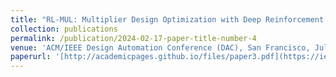 ```yaml
---
title: "RL-MUL: Multiplier Design Optimization with Deep Reinforcement Learning"
collection: publications
permalink: /publication/2024-02-17-paper-title-number-4
venue: 'ACM/IEEE Design Automation Conference (DAC), San Francisco, Jul. 2023.'
paperurl: '[http://academicpages.github.io/files/paper3.pdf](https://ieeexplore.ieee.org/document/10247941)'
---
```




